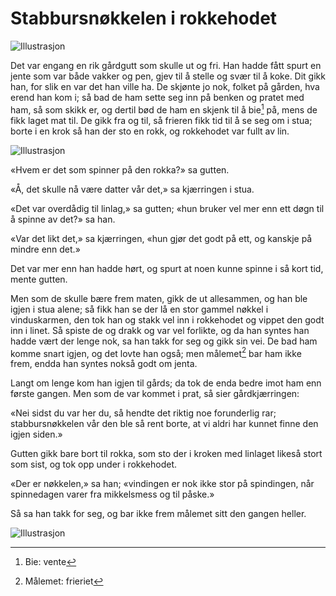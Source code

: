 # Stabbursnøkkelen i rokkehodet

![Illustrasjon](./sirh1.png)

Det var engang en rik gårdgutt som skulle ut og fri. Han hadde fått spurt en jente som var både vakker og pen, gjev til å stelle og svær til å koke. Dit gikk han, for slik en var det han ville ha. De skjønte jo nok, folket på gården, hva erend han kom i; så bad de ham sette seg inn på benken og pratet med ham, så som skikk er, og dertil bød de ham en skjenk til å bie[^*] på, mens de fikk laget mat til. De gikk fra og til, så frieren fikk tid til å se seg om i stua; borte i en krok så han der sto en rokk, og rokkehodet var fullt av lin.

![Illustrasjon](./sirh2.png)

«Hvem er det som spinner på den rokka?» sa gutten.

«Å, det skulle nå være datter vår det,» sa kjærringen i stua.

«Det var overdådig til linlag,» sa gutten; «hun bruker vel mer enn ett døgn til å spinne av det?» sa han.

«Var det likt det,» sa kjærringen, «hun gjør det godt på ett, og kanskje på mindre enn det.»

Det var mer enn han hadde hørt, og spurt at noen kunne spinne i så kort tid, mente gutten.

Men som de skulle bære frem maten, gikk de ut allesammen, og han ble igjen i stua alene; så fikk han se der lå en stor gammel nøkkel i vinduskarmen, den tok han og stakk vel inn i rokkehodet og vippet den godt inn i linet. Så spiste de og drakk og var vel forlikte, og da han syntes han hadde vært der lenge nok, sa han takk for seg og gikk sin vei. De bad ham komme snart igjen, og det lovte han også; men målemet[^**] bar ham ikke frem, endda han syntes nokså godt om jenta.

Langt om lenge kom han igjen til gårds; da tok de enda bedre imot ham enn første gangen. Men som de var kommet i prat, så sier gårdkjærringen:

«Nei sidst du var her du, så hendte det riktig noe forunderlig rar; stabbursnøkkelen vår den ble så rent borte, at vi aldri har kunnet finne den igjen siden.»

Gutten gikk bare bort til rokka, som sto der i kroken med linlaget likeså stort som sist, og tok opp under i rokkehodet.

«Der er nøkkelen,» sa han; «vindingen er nok ikke stor på spindingen, når spinnedagen varer fra mikkelsmess og til påske.»

Så sa han takk for seg, og bar ikke frem målemet sitt den gangen heller.

![Illustrasjon](./sirh3.png)

[^*]: Bie: vente

[^**]: Målemet: frieriet

